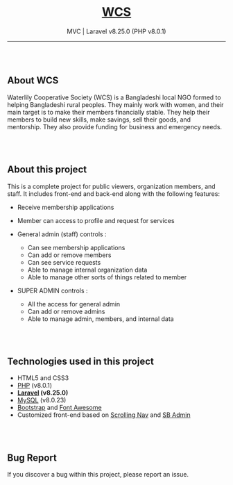 <h1 align="center"><a href="http://wcs.test" target="_blank">WCS</a></h1>

<p align="center"> MVC | Laravel v8.25.0 (PHP v8.0.1) </p>
<hr>
<br><br>


## About WCS

Waterlily Cooperative Society (WCS) is a Bangladeshi local NGO formed to helping Bangladeshi rural peoples. They mainly work with women, and their main target is to make their members financially stable. They help their members to build new skills, make savings, sell their goods, and mentorship. They also provide funding for business and emergency needs.

<br><br>

## About this project
This is a complete project for public viewers, organization members, and staff. It includes front-end and back-end along with the following features:      

* Receive membership applications  

* Member can access to profile and request for services  

* General admin (staff) controls :  
  * Can see membership applications
  * Can add or remove members
  * Can see service requests
  * Able to manage internal organization data
  * Able to manage other sorts of things related to member
* SUPER ADMIN controls :  
  * All the access for general admin
  * Can add or remove admins
  * Able to manage admin, members, and internal data


<br><br>

## Technologies used in this project

* HTML5 and CSS3
* [PHP](https://github.com/php) (v8.0.1)
* **[Laravel](https://github.com/laravel) (v8.25.0)**
* [MySQL](https://github.com/mysql) (v8.0.23)
* [Bootstrap](https://getbootstrap.com/) and [Font Awesome](https://github.com/FortAwesome/Font-Awesome)
* Customized front-end based on [Scrolling Nav](https://startbootstrap.com/template/scrolling-nav) and [SB Admin](https://startbootstrap.com/template/sb-admin)  





<br><br>

## Bug Report

If you discover a bug within this project, please report an issue.

<!--- ## License

<!--- The Laravel framework is open-sourced software licensed under the [MIT license](https://opensource.org/licenses/MIT).
